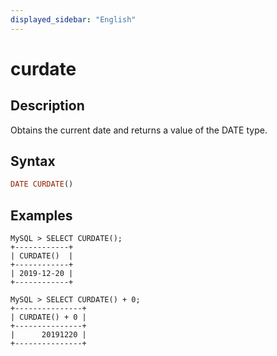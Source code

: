 ```yaml
---
displayed_sidebar: "English"
---
```


# curdate

## Description

Obtains the current date and returns a value of the DATE type.

## Syntax

```Haskell
DATE CURDATE()
```

## Examples

```Plain Text
MySQL > SELECT CURDATE();
+------------+
| CURDATE()  |
+------------+
| 2019-12-20 |
+------------+

MySQL > SELECT CURDATE() + 0;
+---------------+
| CURDATE() + 0 |
+---------------+
|      20191220 |
+---------------+
```
